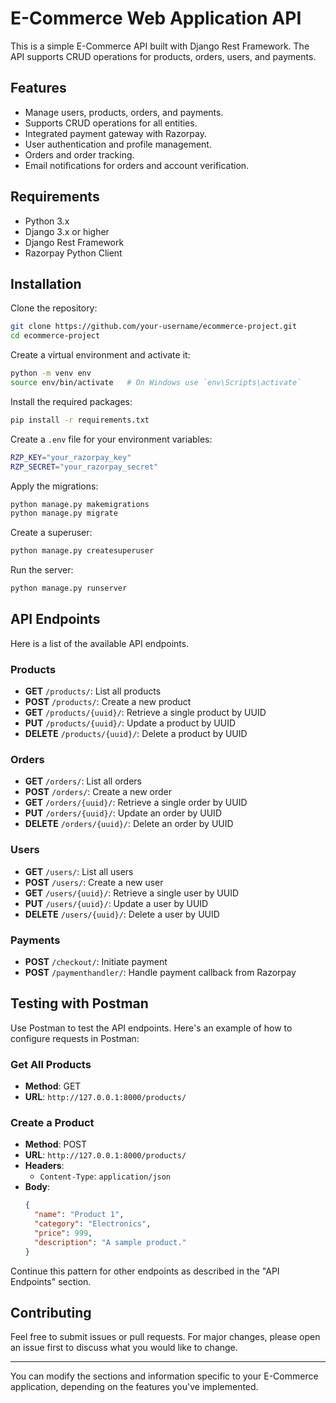 # E-Commerce Web Application API

This is a simple E-Commerce API built with Django Rest Framework. The API supports CRUD operations for products, orders, users, and payments.

## Features

- Manage users, products, orders, and payments.
- Supports CRUD operations for all entities.
- Integrated payment gateway with Razorpay.
- User authentication and profile management.
- Orders and order tracking.
- Email notifications for orders and account verification.

## Requirements

- Python 3.x
- Django 3.x or higher
- Django Rest Framework
- Razorpay Python Client

## Installation

Clone the repository:

```bash
git clone https://github.com/your-username/ecommerce-project.git
cd ecommerce-project
```

Create a virtual environment and activate it:

```bash
python -m venv env
source env/bin/activate   # On Windows use `env\Scripts\activate`
```

Install the required packages:

```bash
pip install -r requirements.txt
```

Create a `.env` file for your environment variables:

```bash
RZP_KEY="your_razorpay_key"
RZP_SECRET="your_razorpay_secret"
```

Apply the migrations:

```bash
python manage.py makemigrations
python manage.py migrate
```

Create a superuser:

```bash
python manage.py createsuperuser
```

Run the server:

```bash
python manage.py runserver
```

## API Endpoints

Here is a list of the available API endpoints.

### Products
- **GET** `/products/`: List all products
- **POST** `/products/`: Create a new product
- **GET** `/products/{uuid}/`: Retrieve a single product by UUID
- **PUT** `/products/{uuid}/`: Update a product by UUID
- **DELETE** `/products/{uuid}/`: Delete a product by UUID

### Orders
- **GET** `/orders/`: List all orders
- **POST** `/orders/`: Create a new order
- **GET** `/orders/{uuid}/`: Retrieve a single order by UUID
- **PUT** `/orders/{uuid}/`: Update an order by UUID
- **DELETE** `/orders/{uuid}/`: Delete an order by UUID

### Users
- **GET** `/users/`: List all users
- **POST** `/users/`: Create a new user
- **GET** `/users/{uuid}/`: Retrieve a single user by UUID
- **PUT** `/users/{uuid}/`: Update a user by UUID
- **DELETE** `/users/{uuid}/`: Delete a user by UUID

### Payments
- **POST** `/checkout/`: Initiate payment
- **POST** `/paymenthandler/`: Handle payment callback from Razorpay

## Testing with Postman

Use Postman to test the API endpoints. Here's an example of how to configure requests in Postman:

### Get All Products

- **Method**: GET
- **URL**: `http://127.0.0.1:8000/products/`

### Create a Product

- **Method**: POST
- **URL**: `http://127.0.0.1:8000/products/`
- **Headers**:
  - `Content-Type`: `application/json`
- **Body**:
  ```json
  {
    "name": "Product 1",
    "category": "Electronics",
    "price": 999,
    "description": "A sample product."
  }
  ```

Continue this pattern for other endpoints as described in the "API Endpoints" section.

## Contributing

Feel free to submit issues or pull requests. For major changes, please open an issue first to discuss what you would like to change.

---

You can modify the sections and information specific to your E-Commerce application, depending on the features you've implemented.

